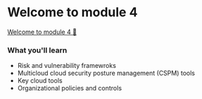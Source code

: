 # Welcome to module 4

[Welcome to module 4 🔗](https://www.coursera.org/learn/strategies-for-cloud-security-risk-management/lecture/z2ZEO/welcome-to-module-4)

### What you'll learn

- Risk and vulnerability framewroks
- Multicloud cloud security posture management (CSPM) tools
- Key cloud tools
- Organizational policies and controls
